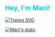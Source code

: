 <h2 style="color: #00CED1;">Hey, I'm Maci!</h2>

[![Typing SVG](https://readme-typing-svg.demolab.com/?lines=Learning+Pandas,+PyTorch,+Tensorflow,+Tableau&color=CCCCFF)](https://git.io/typing-svg)

[![Maci's stats:](https://github-readme-stats.vercel.app/api?username=macithemoose&show_icons=True&theme=catppuccin_latte)](https://github.com/anuraghazra/github-readme-stats)

